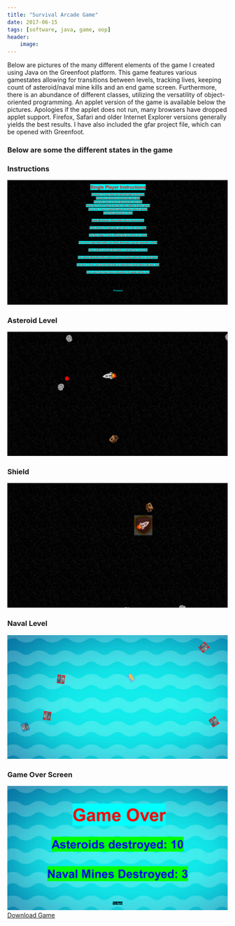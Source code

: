 ```yaml
---
title: "Survival Arcade Game"
date: 2017-06-15
tags: [software, java, game, oop]
header:
    image:
---
```


<html>
<head>
<link rel="stylesheet" type="text/css" href="/assets/css/style_game.css">
</head>
<body>
<div id= "main_style">
  <p> Below are pictures of the many different elements of the game I created using Java on the Greenfoot platform.
      This game features various gamestates allowing for transitions between levels, tracking lives, keeping count of
      asteroid/naval mine kills and an end game screen. Furthermore, there is an abundance of different classes, utilizing
      the versatility of object-oriented programming. An applet version of the game is available below the pictures. 
      Apologies if the applet does not run, many browsers have dropped applet support. Firefox, Safari and older Internet 
      Explorer versions generally yields the best results. I have also included the gfar project file, which can be opened
      with Greenfoot. </p>
  <h3> Below are some the different states in the game </h3>
  <h3> Instructions </h3> 
  <img src="/images/greenfootInstructions.png" alt="Instructions">
  <br/>
  <h3> Asteroid Level </h3> 
  <img src="/images/greenfootAsteroidLvl.png" alt="Asteroid Level">
  <br/>
  <h3> Shield </h3>
  <img src="/images/greenfootShield.png" alt="Shield"> 
  <br/>
  <h3> Naval Level </h3>
  <img src="/images/greenfootNavalLvl.png" alt="Naval Level">
  <br/>
  <h3> Game Over Screen </h3>
  <img src="/images/greenfootGameOver.png" alt="Game Over">
</div>
<div id="extra">
  <a href="SurvivalGame.gfar" download>Download Game</a>
</div>
</body>
</html>